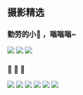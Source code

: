 ## 摄影精选
### 勤劳的小🐝 ，嗡嗡嗡~

![](/images/photo/1.jpg)
![](/images/photo/2.jpg)
![](/images/photo/3.jpg)

###  🌸 🌸 🌸

![](/images/photo/4.jpg)
![](/images/photo/5.jpg)
![](/images/photo/6.jpg)
![](/images/photo/7.jpg)
![](/images/photo/8.jpg)
![](/images/photo/9.jpg)